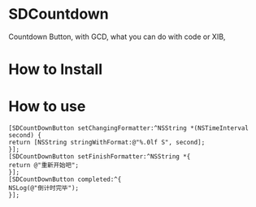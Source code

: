# SDCountdown
Countdown Button, with GCD, what you can do with code or XIB,

# How to Install


# How to use
```
[SDCountDownButton setChangingFormatter:^NSString *(NSTimeInterval second) {
return [NSString stringWithFormat:@"%.0lf S", second];
}];
[SDCountDownButton setFinishFormatter:^NSString *{
return @"重新开始吧";
}];
[SDCountDownButton completed:^{
NSLog(@"倒计时完毕");
}];
````
